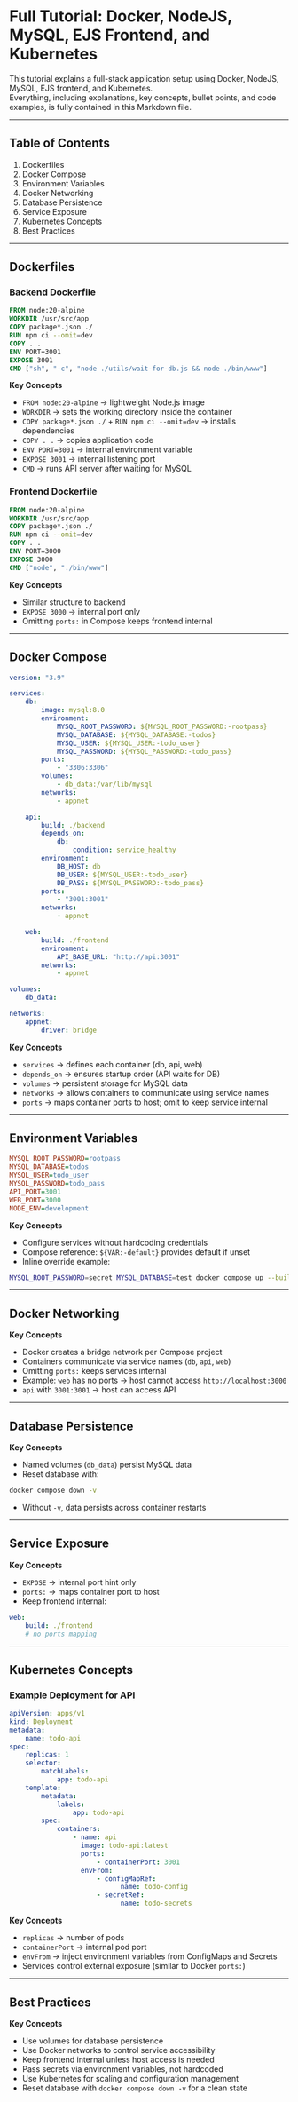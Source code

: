 # Full Tutorial: Docker, NodeJS, MySQL, EJS Frontend, and Kubernetes

This tutorial explains a full-stack application setup using Docker, NodeJS, MySQL, EJS frontend, and Kubernetes.  
Everything, including explanations, key concepts, bullet points, and code examples, is fully contained in this Markdown file.

---

## Table of Contents

1. Dockerfiles
2. Docker Compose
3. Environment Variables
4. Docker Networking
5. Database Persistence
6. Service Exposure
7. Kubernetes Concepts
8. Best Practices

---

## Dockerfiles

### Backend Dockerfile

```dockerfile
FROM node:20-alpine
WORKDIR /usr/src/app
COPY package*.json ./
RUN npm ci --omit=dev
COPY . .
ENV PORT=3001
EXPOSE 3001
CMD ["sh", "-c", "node ./utils/wait-for-db.js && node ./bin/www"]
```

**Key Concepts**

-   `FROM node:20-alpine` → lightweight Node.js image
-   `WORKDIR` → sets the working directory inside the container
-   `COPY package*.json ./` + `RUN npm ci --omit=dev` → installs dependencies
-   `COPY . .` → copies application code
-   `ENV PORT=3001` → internal environment variable
-   `EXPOSE 3001` → internal listening port
-   `CMD` → runs API server after waiting for MySQL

### Frontend Dockerfile

```dockerfile
FROM node:20-alpine
WORKDIR /usr/src/app
COPY package*.json ./
RUN npm ci --omit=dev
COPY . .
ENV PORT=3000
EXPOSE 3000
CMD ["node", "./bin/www"]
```

**Key Concepts**

-   Similar structure to backend
-   `EXPOSE 3000` → internal port only
-   Omitting `ports:` in Compose keeps frontend internal

---

## Docker Compose

```yaml
version: "3.9"

services:
    db:
        image: mysql:8.0
        environment:
            MYSQL_ROOT_PASSWORD: ${MYSQL_ROOT_PASSWORD:-rootpass}
            MYSQL_DATABASE: ${MYSQL_DATABASE:-todos}
            MYSQL_USER: ${MYSQL_USER:-todo_user}
            MYSQL_PASSWORD: ${MYSQL_PASSWORD:-todo_pass}
        ports:
            - "3306:3306"
        volumes:
            - db_data:/var/lib/mysql
        networks:
            - appnet

    api:
        build: ./backend
        depends_on:
            db:
                condition: service_healthy
        environment:
            DB_HOST: db
            DB_USER: ${MYSQL_USER:-todo_user}
            DB_PASS: ${MYSQL_PASSWORD:-todo_pass}
        ports:
            - "3001:3001"
        networks:
            - appnet

    web:
        build: ./frontend
        environment:
            API_BASE_URL: "http://api:3001"
        networks:
            - appnet

volumes:
    db_data:

networks:
    appnet:
        driver: bridge
```

**Key Concepts**

-   `services` → defines each container (db, api, web)
-   `depends_on` → ensures startup order (API waits for DB)
-   `volumes` → persistent storage for MySQL data
-   `networks` → allows containers to communicate using service names
-   `ports` → maps container ports to host; omit to keep service internal

---

## Environment Variables

```ini
MYSQL_ROOT_PASSWORD=rootpass
MYSQL_DATABASE=todos
MYSQL_USER=todo_user
MYSQL_PASSWORD=todo_pass
API_PORT=3001
WEB_PORT=3000
NODE_ENV=development
```

**Key Concepts**

-   Configure services without hardcoding credentials
-   Compose reference: `${VAR:-default}` provides default if unset
-   Inline override example:

```bash
MYSQL_ROOT_PASSWORD=secret MYSQL_DATABASE=test docker compose up --build
```

---

## Docker Networking

**Key Concepts**

-   Docker creates a bridge network per Compose project
-   Containers communicate via service names (`db`, `api`, `web`)
-   Omitting `ports:` keeps services internal
-   Example: `web` has no ports → host cannot access `http://localhost:3000`
-   `api` with `3001:3001` → host can access API

---

## Database Persistence

**Key Concepts**

-   Named volumes (`db_data`) persist MySQL data
-   Reset database with:

```bash
docker compose down -v
```

-   Without `-v`, data persists across container restarts

---

## Service Exposure

**Key Concepts**

-   `EXPOSE` → internal port hint only
-   `ports:` → maps container port to host
-   Keep frontend internal:

```yaml
web:
    build: ./frontend
    # no ports mapping
```

---

## Kubernetes Concepts

### Example Deployment for API

```yaml
apiVersion: apps/v1
kind: Deployment
metadata:
    name: todo-api
spec:
    replicas: 1
    selector:
        matchLabels:
            app: todo-api
    template:
        metadata:
            labels:
                app: todo-api
        spec:
            containers:
                - name: api
                  image: todo-api:latest
                  ports:
                      - containerPort: 3001
                  envFrom:
                      - configMapRef:
                            name: todo-config
                      - secretRef:
                            name: todo-secrets
```

**Key Concepts**

-   `replicas` → number of pods
-   `containerPort` → internal pod port
-   `envFrom` → inject environment variables from ConfigMaps and Secrets
-   Services control external exposure (similar to Docker `ports:`)

---

## Best Practices

**Key Concepts**

-   Use volumes for database persistence
-   Use Docker networks to control service accessibility
-   Keep frontend internal unless host access is needed
-   Pass secrets via environment variables, not hardcoded
-   Use Kubernetes for scaling and configuration management
-   Reset database with `docker compose down -v` for a clean state

